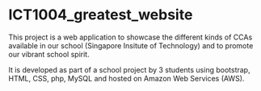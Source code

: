 # ICT1004_greatest_website

This project is a web application to showcase the different kinds of CCAs available in our school (Singapore Insitute of Technology) and to promote our vibrant school spirit.

It is developed as part of a school project by 3 students using bootstrap, HTML, CSS, php, MySQL and hosted on Amazon Web Services (AWS).

